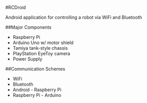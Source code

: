 #RCDroid

Android application for controlling a robot via WiFi and Bluetooth

##Major Components
* Raspberry Pi
* Arduino Uno w/ motor shield
* Tamiya tank-style chassis
* PlayStation EyeToy camera
* Power Supply

##Communication Schemes
* WiFi
* Bluetooth
* Android - Raspberry Pi
* Raspberry Pi - Arduino
